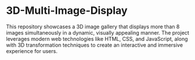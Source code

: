 # 3D-Multi-Image-Display
This repository showcases a 3D image gallery that displays more than 8 images simultaneously in a dynamic, visually appealing manner. The project leverages modern web technologies like HTML, CSS, and JavaScript, along with 3D transformation techniques to create an interactive and immersive experience for users.
